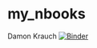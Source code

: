 # my_nbooks
Damon Krauch
[![Binder](https://mybinder.org/badge_logo.svg)](https://mybinder.org/v2/gh/DamonCoolBeans/my-_nbooks/HEAD)
